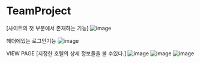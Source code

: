 # TeamProject


[사이트의 첫 부분에서 존재하는 기능]
![image](https://user-images.githubusercontent.com/114595102/229290904-9ad0922e-9408-4e48-93ad-7d943b5c069b.png)

 헤더에있는 로그인기능
![image](https://user-images.githubusercontent.com/114595102/229292589-31b748f8-8ef6-4c7b-8dff-078bf1e0ad8c.png)




VIEW PAGE [지정한 호텔의 상세 정보들을 볼 수있다.]
![image](https://user-images.githubusercontent.com/114595102/229292333-9cf66a53-d88e-4f0b-be8b-38489abd12cb.png)
![image](https://user-images.githubusercontent.com/114595102/229292708-94be983e-6d7e-409c-9e2c-0f786fa3fcf1.png)
![image](https://user-images.githubusercontent.com/114595102/229292727-9c63999b-97bd-4e7e-87e5-cc4cbc3af47d.png)
